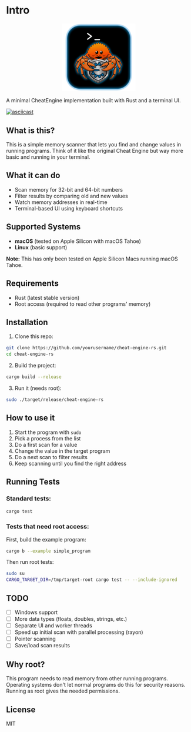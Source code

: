 # Intro

<p align="center">
  <img src="assets/logo.png" alt="Cheat Engine RS Logo" width="200"/>
</p>

A minimal CheatEngine implementation built with Rust and a terminal UI.

[![asciicast](https://asciinema.org/a/QwTnsAF9VzyFUBYLqTVLvAf9S.svg)](https://asciinema.org/a/QwTnsAF9VzyFUBYLqTVLvAf9S)

## What is this?

This is a simple memory scanner that lets you find and change values in running programs. Think of it like the original Cheat Engine but way more basic and running in your terminal.

## What it can do

- Scan memory for 32-bit and 64-bit numbers
- Filter results by comparing old and new values
- Watch memory addresses in real-time
- Terminal-based UI using keyboard shortcuts

## Supported Systems

- **macOS** (tested on Apple Silicon with macOS Tahoe)
- **Linux** (basic support)

**Note:** This has only been tested on Apple Silicon Macs running macOS Tahoe.

## Requirements

- Rust (latest stable version)
- Root access (required to read other programs' memory)

## Installation

1. Clone this repo:
```bash
git clone https://github.com/yourusername/cheat-engine-rs.git
cd cheat-engine-rs
```

2. Build the project:
```bash
cargo build --release
```

3. Run it (needs root):
```bash
sudo ./target/release/cheat-engine-rs
```

## How to use it

1. Start the program with `sudo`
2. Pick a process from the list
3. Do a first scan for a value
4. Change the value in the target program
5. Do a next scan to filter results
6. Keep scanning until you find the right address

## Running Tests

### Standard tests:
```bash
cargo test
```

### Tests that need root access:

First, build the example program:
```bash
cargo b --example simple_program
```

Then run root tests:
```bash
sudo su
CARGO_TARGET_DIR=/tmp/target-root cargo test -- --include-ignored
```

## TODO

- [ ] Windows support
- [ ] More data types (floats, doubles, strings, etc.)
- [ ] Separate UI and worker threads
- [ ] Speed up initial scan with parallel processing (rayon)
- [ ] Pointer scanning
- [ ] Save/load scan results

## Why root?

This program needs to read memory from other running programs. Operating systems don't let normal programs do this for security reasons. Running as root gives the needed permissions.

## License

MIT
